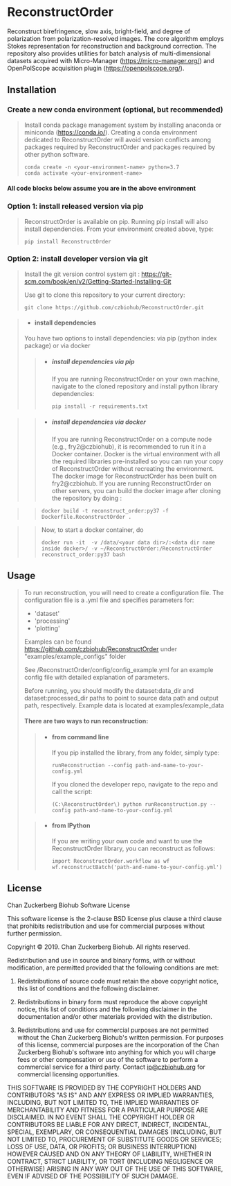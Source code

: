 # ReconstructOrder
Reconstruct birefringence, slow axis, bright-field, and degree of polarization from polarization-resolved images. The core algorithm employs Stokes representation for reconstruction and background correction. The repository also provides utilities for batch analysis of multi-dimensional datasets acquired with Micro-Manager (https://micro-manager.org/) and OpenPolScope acquisition plugin (https://openpolscope.org/).

## Installation

### Create a new conda environment (optional, but recommended)
>Install conda package management system by installing anaconda or miniconda (https://conda.io/). 
>Creating a conda environment dedicated to ReconstructOrder will avoid version conflicts among packages required by ReconstructOrder and packages required by other python software.
>
>```buildoutcfg
>conda create -n <your-environment-name> python=3.7
>conda activate <your-environment-name>
>```

#### All code blocks below assume you are in the above environment

### Option 1: install released version via pip
>ReconstructOrder is available on pip.  Running pip install will also install dependencies.
>From your environment created above, type:
>```buildoutcfg
>pip install ReconstructOrder
>```

### Option 2: install developer version via git
>Install the git version control system git : https://git-scm.com/book/en/v2/Getting-Started-Installing-Git
>
>Use git to clone this repository to your current directory:
>```buildoutcfg
>git clone https://github.com/czbiohub/ReconstructOrder.git
>```

> * #### install dependencies
>  You have two options to install dependencies: via pip (python index package) or via docker
>
>>  * ##### install dependencies via pip
>>    If you are running ReconstructOrder on your own machine, navigate to the cloned repository 
>>  and install python library dependencies:
>>
>>    ```buildoutcfg
>>    pip install -r requirements.txt
>>    ```

>>  * ##### install dependencies via docker
>>
>>    If you are running ReconstructOrder on a compute node (e.g., fry2@czbiohub), it is recommended to run it in 
a Docker container. 
Docker is the virtual environment with all the required libraries pre-installed so you can run your copy of 
ReconstructOrder without recreating the environment.
The docker image for ReconstructOrder has been built on fry2@czbiohub. 
If you are running ReconstructOrder on other servers, you can build the docker image after cloning the repository 
by doing :    

>>    ```buildoutcfg
>>    docker build -t reconstruct_order:py37 -f Dockerfile.ReconstructOrder .
>>    ```

>>    Now, to start a docker container, do 
>>    ```buildoutcfg
>>    docker run -it  -v /data/<your data dir>/:<data dir name inside docker>/ -v ~/ReconstructOrder:/ReconstructOrder reconstruct_order:py37 bash
>>    ```



## Usage
>To run reconstruction, you will need to create a configuration file.  The configuration file is a .yml file and specifies parameters for:
> * 'dataset'
> * 'processing'
> * 'plotting'
>
> Examples can be found https://github.com/czbiohub/ReconstructOrder under "examples/example_configs" folder
> 
> See /ReconstructOrder/config/config_example.yml for an example config file with detailed explanation of parameters. 
>
> Before running, you should modify the dataset:data_dir and dataset:processed_dir paths to point to source data path and output path, respectively.  Example data is located at examples/example_data 
>
> #### There are two ways to run reconstruction:
>>* #### from command line
>>   If you pip installed the library, from any folder, simply type:
>>   ```buildoutcfg
>>   runReconstruction --config path-and-name-to-your-config.yml
>>   ```
>>
>>   If you cloned the developer repo, navigate to the repo and call the script:
>>   ```buildoutcfg
>>   (C:\ReconstructOrder\) python runReconstruction.py --config path-and-name-to-your-config.yml
>>   ```
>
>>* #### from IPython
>>   If you are writing your own code and want to use the ReconstructOrder library, you can reconstruct as follows:
>>   ```buildoutcfg
>>   import ReconstructOrder.workflow as wf
>>   wf.reconstructBatch('path-and-name-to-your-config.yml')
>>   ```


## License
Chan Zuckerberg Biohub Software License

This software license is the 2-clause BSD license plus clause a third clause
that prohibits redistribution and use for commercial purposes without further
permission.

Copyright © 2019. Chan Zuckerberg Biohub.
All rights reserved.

Redistribution and use in source and binary forms, with or without
modification, are permitted provided that the following conditions are met:

1.	Redistributions of source code must retain the above copyright notice,
this list of conditions and the following disclaimer.

2.	Redistributions in binary form must reproduce the above copyright notice,
this list of conditions and the following disclaimer in the documentation
and/or other materials provided with the distribution.

3.	Redistributions and use for commercial purposes are not permitted without
the Chan Zuckerberg Biohub's written permission. For purposes of this license,
commercial purposes are the incorporation of the Chan Zuckerberg Biohub's
software into anything for which you will charge fees or other compensation or
use of the software to perform a commercial service for a third party.
Contact ip@czbiohub.org for commercial licensing opportunities.

THIS SOFTWARE IS PROVIDED BY THE COPYRIGHT HOLDERS AND CONTRIBUTORS "AS IS"
AND ANY EXPRESS OR IMPLIED WARRANTIES, INCLUDING, BUT NOT LIMITED TO, THE
IMPLIED WARRANTIES OF MERCHANTABILITY AND FITNESS FOR A PARTICULAR PURPOSE ARE
DISCLAIMED. IN NO EVENT SHALL THE COPYRIGHT HOLDER OR CONTRIBUTORS BE LIABLE
FOR ANY DIRECT, INDIRECT, INCIDENTAL, SPECIAL, EXEMPLARY, OR CONSEQUENTIAL
DAMAGES (INCLUDING, BUT NOT LIMITED TO, PROCUREMENT OF SUBSTITUTE GOODS OR
SERVICES; LOSS OF USE, DATA, OR PROFITS; OR BUSINESS INTERRUPTION) HOWEVER
CAUSED AND ON ANY THEORY OF LIABILITY, WHETHER IN CONTRACT, STRICT LIABILITY,
OR TORT (INCLUDING NEGLIGENCE OR OTHERWISE) ARISING IN ANY WAY OUT OF THE USE
OF THIS SOFTWARE, EVEN IF ADVISED OF THE POSSIBILITY OF SUCH DAMAGE. 
